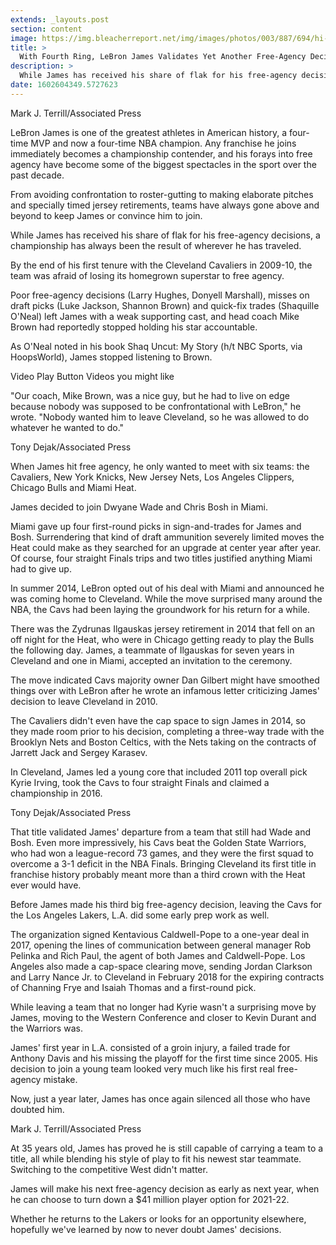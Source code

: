 ```yaml
--- 
extends: _layouts.post 
section: content 
image: https://img.bleacherreport.net/img/images/photos/003/887/694/hi-res-5dadbf561ee16b29c542df01dbcbf927_crop_exact.jpg?w=1200&h=1200&q=75 
title: > 
  With Fourth Ring, LeBron James Validates Yet Another Free-Agency Decision 
description: > 
  While James has received his share of flak for his free-agency decisions, a championship has always been the result of wherever he has traveled.As O'Neal noted in his book Shaq Uncut: My Story (h/t NBC Sports, via HoopsWorld), James stopped listening to Brown.The move indicated Cavs majority owner Dan Gilbert might have smoothed things over with LeBron after he wrote an infamous letter criticizing James' decision to leave Cleveland in 2010.Before James made his third big free-agency decision, leaving the Cavs for the Los Angeles Lakers, L.A. did some early prep work as well.James will make his next free-agency decision as early as next year, when he can choose to turn down a $41 million player option for 2021-22. 
date: 1602604349.5727623 
--- 
```

Mark J. Terrill/Associated Press

LeBron James is one of the greatest athletes in American history, a four-time MVP and now a four-time NBA champion. Any franchise he joins immediately becomes a championship contender, and his forays into free agency have become some of the biggest spectacles in the sport over the past decade.

From avoiding confrontation to roster-gutting to making elaborate pitches and specially timed jersey retirements, teams have always gone above and beyond to keep James or convince him to join.

While James has received his share of flak for his free-agency decisions, a championship has always been the result of wherever he has traveled.

By the end of his first tenure with the Cleveland Cavaliers in 2009-10, the team was afraid of losing its homegrown superstar to free agency.

Poor free-agency decisions (Larry Hughes, Donyell Marshall), misses on draft picks (Luke Jackson, Shannon Brown) and quick-fix trades (Shaquille O'Neal) left James with a weak supporting cast, and head coach Mike Brown had reportedly stopped holding his star accountable.

As O'Neal noted in his book Shaq Uncut: My Story (h/t NBC Sports, via HoopsWorld), James stopped listening to Brown.

Video Play Button Videos you might like

"Our coach, Mike Brown, was a nice guy, but he had to live on edge because nobody was supposed to be confrontational with LeBron," he wrote. "Nobody wanted him to leave Cleveland, so he was allowed to do whatever he wanted to do."

Tony Dejak/Associated Press

When James hit free agency, he only wanted to meet with six teams: the Cavaliers, New York Knicks, New Jersey Nets, Los Angeles Clippers, Chicago Bulls and Miami Heat.

James decided to join Dwyane Wade and Chris Bosh in Miami.

Miami gave up four first-round picks in sign-and-trades for James and Bosh. Surrendering that kind of draft ammunition severely limited moves the Heat could make as they searched for an upgrade at center year after year. Of course, four straight Finals trips and two titles justified anything Miami had to give up.

In summer 2014, LeBron opted out of his deal with Miami and announced he was coming home to Cleveland. While the move surprised many around the NBA, the Cavs had been laying the groundwork for his return for a while.

There was the Zydrunas Ilgauskas jersey retirement in 2014 that fell on an off night for the Heat, who were in Chicago getting ready to play the Bulls the following day. James, a teammate of Ilgauskas for seven years in Cleveland and one in Miami, accepted an invitation to the ceremony.

The move indicated Cavs majority owner Dan Gilbert might have smoothed things over with LeBron after he wrote an infamous letter criticizing James' decision to leave Cleveland in 2010.

The Cavaliers didn't even have the cap space to sign James in 2014, so they made room prior to his decision, completing a three-way trade with the Brooklyn Nets and Boston Celtics, with the Nets taking on the contracts of Jarrett Jack and Sergey Karasev.

In Cleveland, James led a young core that included 2011 top overall pick Kyrie Irving, took the Cavs to four straight Finals and claimed a championship in 2016.

Tony Dejak/Associated Press

That title validated James' departure from a team that still had Wade and Bosh. Even more impressively, his Cavs beat the Golden State Warriors, who had won a league-record 73 games, and they were the first squad to overcome a 3-1 deficit in the NBA Finals. Bringing Cleveland its first title in franchise history probably meant more than a third crown with the Heat ever would have.

Before James made his third big free-agency decision, leaving the Cavs for the Los Angeles Lakers, L.A. did some early prep work as well.

The organization signed Kentavious Caldwell-Pope to a one-year deal in 2017, opening the lines of communication between general manager Rob Pelinka and Rich Paul, the agent of both James and Caldwell-Pope. Los Angeles also made a cap-space clearing move, sending Jordan Clarkson and Larry Nance Jr. to Cleveland in February 2018 for the expiring contracts of Channing Frye and Isaiah Thomas and a first-round pick.

While leaving a team that no longer had Kyrie wasn't a surprising move by James, moving to the Western Conference and closer to Kevin Durant and the Warriors was.

James' first year in L.A. consisted of a groin injury, a failed trade for Anthony Davis and his missing the playoff for the first time since 2005. His decision to join a young team looked very much like his first real free-agency mistake.

Now, just a year later, James has once again silenced all those who have doubted him.

Mark J. Terrill/Associated Press

At 35 years old, James has proved he is still capable of carrying a team to a title, all while blending his style of play to fit his newest star teammate. Switching to the competitive West didn't matter.

James will make his next free-agency decision as early as next year, when he can choose to turn down a $41 million player option for 2021-22.

Whether he returns to the Lakers or looks for an opportunity elsewhere, hopefully we've learned by now to never doubt James' decisions.